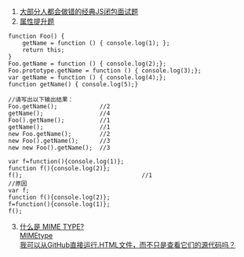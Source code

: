 1. [大部分人都会做错的经典JS闭包面试题](https://www.cnblogs.com/xxcanghai/p/4991870.html)  
2. [属性提升题](https://www.cnblogs.com/xxcanghai/p/5189353.html)  
```es6
function Foo() {
    getName = function () { console.log(1); };
    return this;
}
Foo.getName = function () { console.log(2);};
Foo.prototype.getName = function () { console.log(3);};
var getName = function () { console.log(4);};
function getName() { console.log(5);}

//请写出以下输出结果：
Foo.getName();            //2
getName();                //4
Foo().getName();          //1
getName();                //1
new Foo.getName();        //2
new Foo().getName();      //3
new new Foo().getName();  //3
```

```es6
var f=function(){console.log(1)};
function f(){console.log(2)};
f();                                  //1
//原因
var f;
function f(){console.log(2)};
f=function(){console.log(1)};
f();
```

3. [什么是 MIME TYPE?](https://www.cnblogs.com/jsean/articles/1610265.html)  
[MIMEtype](https://developer.mozilla.org/zh-CN/docs/Web/API/MimeType)  
[我可以从GitHub直接运行.HTML文件，而不只是查看它们的源代码吗？](https://cloud.tencent.com/developer/ask/37541)  
